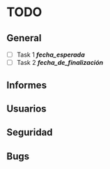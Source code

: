# TODO

## General

- [ ] Task 1 **_fecha_esperada_**
- [ ] Task 2 **_fecha_de_finalización_**

## Informes

## Usuarios

## Seguridad

## Bugs
